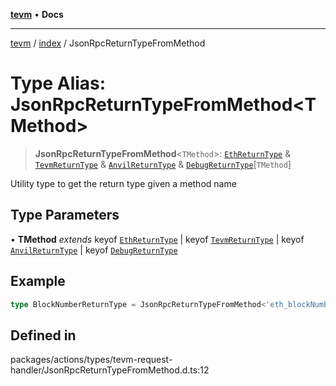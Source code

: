 [**tevm**](../../README.md) • **Docs**

***

[tevm](../../modules.md) / [index](../README.md) / JsonRpcReturnTypeFromMethod

# Type Alias: JsonRpcReturnTypeFromMethod\<TMethod\>

> **JsonRpcReturnTypeFromMethod**\<`TMethod`\>: [`EthReturnType`](../../actions/type-aliases/EthReturnType.md) & [`TevmReturnType`](../../actions/type-aliases/TevmReturnType.md) & [`AnvilReturnType`](../../actions/type-aliases/AnvilReturnType.md) & [`DebugReturnType`](../../actions/type-aliases/DebugReturnType.md)\[`TMethod`\]

Utility type to get the return type given a method name

## Type Parameters

• **TMethod** *extends* keyof [`EthReturnType`](../../actions/type-aliases/EthReturnType.md) \| keyof [`TevmReturnType`](../../actions/type-aliases/TevmReturnType.md) \| keyof [`AnvilReturnType`](../../actions/type-aliases/AnvilReturnType.md) \| keyof [`DebugReturnType`](../../actions/type-aliases/DebugReturnType.md)

## Example

```typescript
type BlockNumberReturnType = JsonRpcReturnTypeFromMethod<'eth_blockNumber'>
```

## Defined in

packages/actions/types/tevm-request-handler/JsonRpcReturnTypeFromMethod.d.ts:12

